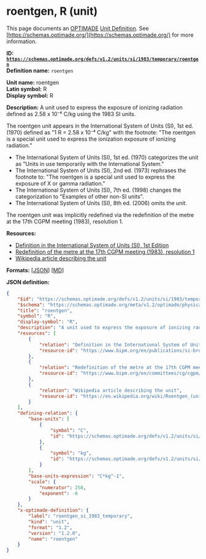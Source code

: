 # roentgen, R (unit)

This page documents an [OPTIMADE](https://www.optimade.org/) [Unit Definition](https://schemas.optimade.org/#definitions). See [https://schemas.optimade.org/](https://schemas.optimade.org/) for more information.

**ID: [`https://schemas.optimade.org/defs/v1.2/units/si/1983/temporary/roentgen`](https://schemas.optimade.org/defs/v1.2/units/si/1983/temporary/roentgen.md)**  
**Definition name:** `roentgen`

**Unit name:** roentgen  
**Latin symbol:** R  
**Display symbol:** R  
  
**Description:** A unit used to express the exposure of ionizing radiation defined as 2.58 x 10⁻⁴ C/kg using the 1983 SI units.

The roentgen unit appears in the International System of Units (SI), 1st ed. (1970) defined as "1 R = 2.58 x 10⁻⁴ C/kg" with the footnote: "The roentgen is a special unit used to express the ionization exposure of ionizing radiation."

- The International System of Units (SI), 1st ed. (1970) categorizes the unit as "Units in use temporarily with the International System."
- The International System of Units (SI), 2nd ed. (1973) rephrases the footnote to: "The roentgen is a special unit used to express the exposure of X or gamma radiation."
- The International System of Units (SI), 7th ed. (1998) changes the categorization to "Examples of other non-SI units".
- The International System of Units (SI), 8th ed. (2006) omits the unit.

The roentgen unit was implicitly redefined via the redefinition of the metre at the 17th CGPM meeting (1983), resolution 1.

**Resources:**

- [Definition in the International System of Units (SI), 1st Edition](https://www.bipm.org/en/publications/si-brochure)
- [Redefinition of the metre at the 17th CGPM meeting (1983), resolution 1](https://www.bipm.org/en/committees/cg/cgpm/17-1983/resolution-1)
- [Wikipedia article describing the unit](https://en.wikipedia.org/wiki/Roentgen_(unit))


**Formats:** [[JSON](roentgen.json)] [[MD](roentgen.md)]

**JSON definition:**

``` json
{
    "$id": "https://schemas.optimade.org/defs/v1.2/units/si/1983/temporary/roentgen",
    "$schema": "https://schemas.optimade.org/meta/v1.2/optimade/physical_unit_definition.json",
    "title": "roentgen",
    "symbol": "R",
    "display-symbol": "R",
    "description": "A unit used to express the exposure of ionizing radiation defined as 2.58 x 10\u207b\u2074 C/kg using the 1983 SI units.\n\nThe roentgen unit appears in the International System of Units (SI), 1st ed. (1970) defined as \"1 R = 2.58 x 10\u207b\u2074 C/kg\" with the footnote: \"The roentgen is a special unit used to express the ionization exposure of ionizing radiation.\"\n\n- The International System of Units (SI), 1st ed. (1970) categorizes the unit as \"Units in use temporarily with the International System.\"\n- The International System of Units (SI), 2nd ed. (1973) rephrases the footnote to: \"The roentgen is a special unit used to express the exposure of X or gamma radiation.\"\n- The International System of Units (SI), 7th ed. (1998) changes the categorization to \"Examples of other non-SI units\".\n- The International System of Units (SI), 8th ed. (2006) omits the unit.\n\nThe roentgen unit was implicitly redefined via the redefinition of the metre at the 17th CGPM meeting (1983), resolution 1.",
    "resources": [
        {
            "relation": "Definition in the International System of Units (SI), 1st Edition",
            "resource-id": "https://www.bipm.org/en/publications/si-brochure"
        },
        {
            "relation": "Redefinition of the metre at the 17th CGPM meeting (1983), resolution 1",
            "resource-id": "https://www.bipm.org/en/committees/cg/cgpm/17-1983/resolution-1"
        },
        {
            "relation": "Wikipedia article describing the unit",
            "resource-id": "https://en.wikipedia.org/wiki/Roentgen_(unit)"
        }
    ],
    "defining-relation": {
        "base-units": [
            {
                "symbol": "C",
                "id": "https://schemas.optimade.org/defs/v1.2/units/si/1983/named/coulomb"
            },
            {
                "symbol": "kg",
                "id": "https://schemas.optimade.org/defs/v1.2/units/si/1960/base/kilogram"
            }
        ],
        "base-units-expression": "C*kg^-1",
        "scale": {
            "numerator": 258,
            "exponent": -6
        }
    },
    "x-optimade-definition": {
        "label": "roentgen_si_1983_temporary",
        "kind": "unit",
        "format": "1.2",
        "version": "1.2.0",
        "name": "roentgen"
    }
}
```